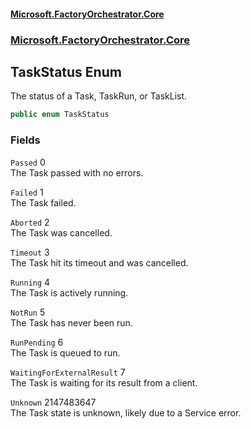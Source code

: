 #### [Microsoft.FactoryOrchestrator.Core](./Microsoft-FactoryOrchestrator-Core.md 'Microsoft.FactoryOrchestrator.Core')
### [Microsoft.FactoryOrchestrator.Core](./Microsoft-FactoryOrchestrator-Core.md 'Microsoft.FactoryOrchestrator.Core')
## TaskStatus Enum
The status of a Task, TaskRun, or TaskList.  
```csharp
public enum TaskStatus
```
### Fields
<a name='Microsoft-FactoryOrchestrator-Core-TaskStatus-Passed'></a>
`Passed` 0  
The Task passed with no errors.  
  
<a name='Microsoft-FactoryOrchestrator-Core-TaskStatus-Failed'></a>
`Failed` 1  
The Task failed.  
  
<a name='Microsoft-FactoryOrchestrator-Core-TaskStatus-Aborted'></a>
`Aborted` 2  
The Task was cancelled.  
  
<a name='Microsoft-FactoryOrchestrator-Core-TaskStatus-Timeout'></a>
`Timeout` 3  
The Task hit its timeout and was cancelled.  
  
<a name='Microsoft-FactoryOrchestrator-Core-TaskStatus-Running'></a>
`Running` 4  
The Task is actively running.  
  
<a name='Microsoft-FactoryOrchestrator-Core-TaskStatus-NotRun'></a>
`NotRun` 5  
The Task has never been run.  
  
<a name='Microsoft-FactoryOrchestrator-Core-TaskStatus-RunPending'></a>
`RunPending` 6  
The Task is queued to run.  
  
<a name='Microsoft-FactoryOrchestrator-Core-TaskStatus-WaitingForExternalResult'></a>
`WaitingForExternalResult` 7  
The Task is waiting for its result from a client.  
  
<a name='Microsoft-FactoryOrchestrator-Core-TaskStatus-Unknown'></a>
`Unknown` 2147483647  
The Task state is unknown, likely due to a Service error.  
  
